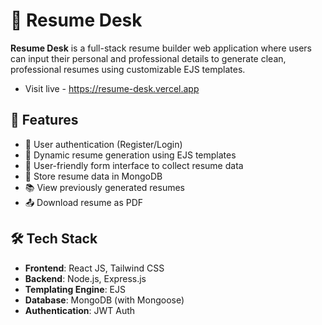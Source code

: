 # 🧾 Resume Desk

**Resume Desk** is a full-stack resume builder web application where users can input their personal and professional details to generate clean, professional resumes using customizable EJS templates.

- Visit live - https://resume-desk.vercel.app

## 🚀 Features

- 🔐 User authentication (Register/Login)
- 📄 Dynamic resume generation using EJS templates
- 📝 User-friendly form interface to collect resume data
- 💾 Store resume data in MongoDB
- 📚 View previously generated resumes
- 📤 Download resume as PDF

## 🛠️ Tech Stack

- **Frontend**: React JS, Tailwind CSS
- **Backend**: Node.js, Express.js
- **Templating Engine**: EJS
- **Database**: MongoDB (with Mongoose)
- **Authentication**: JWT Auth
